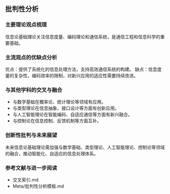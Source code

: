 ## 批判性分析

### 主要理论观点梳理
信息论基础理论关注信息度量、编码理论和通信系统，是通信工程和信息科学的重要基础。

### 主流观点的优缺点分析
优点：提供了系统化的信息处理方法，支持高效通信系统的构建。
缺点：信息度量的复杂性，编码效率的限制，对新兴应用的适应性需要持续改进。

### 与其他学科的交叉与融合
- 与数学基础在概率论、统计理论等领域有应用。
- 与类型理论在信息抽象、接口设计等方面有创新应用。
- 与人工智能理论在智能编码、自适应通信等方面有新兴融合。
- 与控制论在信息控制、反馈机制等方面互补。

### 创新性批判与未来展望
未来信息论基础理论需加强与数学基础、类型理论、人工智能理论、控制论等领域的融合，推动智能化、自适应的信息处理体系。

### 参考文献与进一步阅读
- 交叉索引.md
- Meta/批判性分析模板.md 
